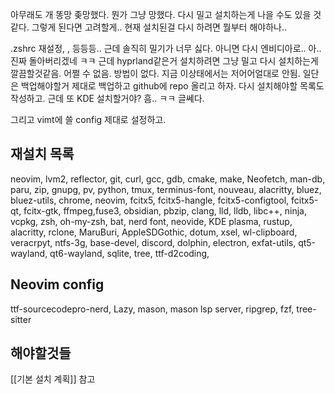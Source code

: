 아무래도 개 똥망 좆망했다. 뭔가 그냥 망했다. 다시 밀고 설치하는게 나을 수도 있을 것 같다.
그렇게 된다면 고려할게.. 현재 설치된걸 다시 하려면 뭘부터 해야하나..

.zshrc 재설정, , 등등등.. 근데 솔직히 밀기가 너무 싫다. 아니면 다시 엔비디아로.. 아.. 진짜 돌아버리겠네 ㅋㅋ 근데 hyprland같은거 설치하려면 그냥 밀고 다시 설치하는게 깔끔할것같음. 어쩔 수 없음. 방법이 없다. 지금 이상태에서는 저어어얼대로 안됨. 일단은 백업해야할거 제대로 백업하고 github에 repo 올리고 하자.
다시 설치해야할 목록도 작성하고.
근데 또 KDE 설치할거야? 흠.. ㅋㅋ 글쎄다. 

그리고 vimt에 쓸 config 제대로 설정하고.

## 재설치 목록
neovim, lvm2, reflector, git, curl, gcc, gdb, cmake, make, Neofetch, man-db, paru, zip, gnupg, pv, python, tmux, terminus-font, nouveau, alacritty, bluez, bluez-utils, chrome, neovim, fcitx5, fcitx5-hangle, fcitx5-configtool, fcitx5-qt, fcitx-gtk, ffmpeg,fuse3, obsidian, pbzip, clang, lld, lldb, libc++, ninja, vcpkg, zsh, oh-my-zsh, bat, nerd font, neovide, KDE plasma, rustup, alacritty, rclone, MaruBuri, AppleSDGothic, dotum, xsel, wl-clipboard, veracrpyt, ntfs-3g, base-devel, discord, dolphin, electron, exfat-utils, qt5-wayland, qt6-wayland, sqlite, tree, ttf-d2coding, 

## Neovim config
ttf-sourcecodepro-nerd, Lazy, mason, mason lsp server, ripgrep, fzf, tree-sitter

## 해야할것들
[[기본 설치 계획]] 참고

